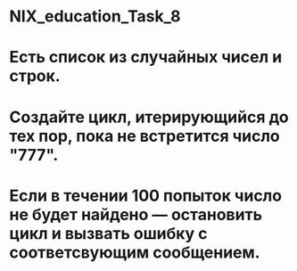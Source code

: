 # NIX_education_Task_8
# Есть список из случайных чисел и строк.
# Создайте цикл, итерирующийся до тех пор, пока не встретится число "777".
# Если в течении 100 попыток число не будет найдено — остановить цикл и вызвать ошибку с соответсвующим сообщением.

